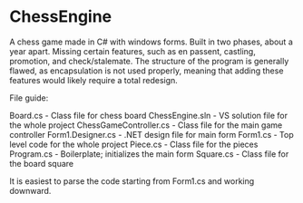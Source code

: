 # ChessEngine
A chess game made in C# with windows forms. Built in two phases, about a year apart. Missing certain features, such as en passent, castling, promotion, and check/stalemate. The structure of the program is generally flawed, as encapsulation is not used properly, meaning that adding these features would likely require a total redesign.

File guide:

Board.cs - Class file for chess board
ChessEngine.sln - VS solution file for the whole project
ChessGameController.cs - Class file for the main game controller
Form1.Designer.cs - .NET design file for main form
Form1.cs - Top level code for the whole project
Piece.cs - Class file for the pieces
Program.cs - Boilerplate; initializes the main form
Square.cs - Class file for the board square

It is easiest to parse the code starting from Form1.cs and working downward. 
